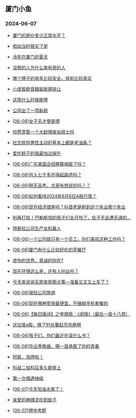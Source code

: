 ## 厦门小鱼 
### 2024-06-07

+ [厦门的房价多少正常水平？](http://bbs.xmfish.com/read-htm-tid-18201005.html)

+ [假如当时我买了房](http://bbs.xmfish.com/read-htm-tid-18200989.html)

+ [冷死在厦门的夏天](http://bbs.xmfish.com/read-htm-tid-18201074.html)

+ [没房的人为什么笑有房的人](http://bbs.xmfish.com/read-htm-tid-18201014.html)

+ [哪个牌子的电车比较安全，续航比较真实](http://bbs.xmfish.com/read-htm-tid-18201025.html)

+ [小度智能音箱智能屏转让](http://bbs.xmfish.com/read-htm-tid-18201424.html)

+ [这雨什么时候能停](http://bbs.xmfish.com/read-htm-tid-18200984.html)

+ [公司出了一项新政](http://bbs.xmfish.com/read-htm-tid-18201003.html)

+ [[06-06]女子无才便是德](http://bbs.xmfish.com/read-htm-tid-18201049.html)

+ [你愿意娶一个大龄残疾女硕士吗](http://bbs.xmfish.com/read-htm-tid-18201155.html)

+ [社交软件男性主动的基本上都是老油条？](http://bbs.xmfish.com/read-htm-tid-18201064.html)

+ [爱吃粽子的我最怕过端午](http://bbs.xmfish.com/read-htm-tid-18201104.html)

+ [[06-06]广东某国企招聘算搞砸了吗？](http://bbs.xmfish.com/read-htm-tid-18201127.html)

+ [[06-06]月入七千多开得起路虎吗？](http://bbs.xmfish.com/read-htm-tid-18201187.html)

+ [[06-06]明天高考，大家有想说的吗？？](http://bbs.xmfish.com/read-htm-tid-18201217.html)

+ [[06-06]如何看待2024年6月6日A股行情？](http://bbs.xmfish.com/read-htm-tid-18201226.html)

+ [[06-06]现在经济很差吗？抖音老是刷到这个失业那个失业](http://bbs.xmfish.com/read-htm-tid-18201340.html)

+ [别再打啦！巴勒斯坦的孩子们太可怜了，侩子手会遭天谴的…](http://bbs.xmfish.com/read-htm-tid-18201278.html)

+ [特斯拉公司生产女机器人](http://bbs.xmfish.com/read-htm-tid-18201150.html)

+ [[06-06]一个公司就只有一个员工，你们喜欢这种工作吗？](http://bbs.xmfish.com/read-htm-tid-18201271.html)

+ [[06-06]厦门有什么比较好吃的茶餐厅](http://bbs.xmfish.com/read-htm-tid-18201205.html)

+ [虚伪的世界，真诚的你在?](http://bbs.xmfish.com/read-htm-tid-18201108.html)

+ [现在环境这么差，还有人创业吗？](http://bbs.xmfish.com/read-htm-tid-18201296.html)

+ [今天来说说买房卖房那点事—准备又又又上车了？](http://bbs.xmfish.com/read-htm-tid-18201320.html)

+ [[06-06]保险公司旅游](http://bbs.xmfish.com/read-htm-tid-18201235.html)

+ [[06-06]现在哪种宽带最便宜，不捆绑手机套餐的](http://bbs.xmfish.com/read-htm-tid-18201455.html)

+ [[06-06]【每日唐诗】之李商隐：《闺情》（最后一首十八禁）](http://bbs.xmfish.com/read-htm-tid-18201353.html)

+ [这垃圾a股，换了村长要赶尽杀绝啊](http://bbs.xmfish.com/read-htm-tid-18201379.html)

+ [[06-06]孩子们，你们最近在读什么书？](http://bbs.xmfish.com/read-htm-tid-18201426.html)

+ [[06-06]毕业季歌曲，哪一首承载了你的青春](http://bbs.xmfish.com/read-htm-tid-18201423.html)

+ [阿联，涨停啦！](http://bbs.xmfish.com/read-htm-tid-18201407.html)

+ [科目二挂科后多久能排上](http://bbs.xmfish.com/read-htm-tid-18201427.html)

+ [第一次偶遇神级](http://bbs.xmfish.com/read-htm-tid-18201452.html)

+ [[06-07]今天加油太爽了！](http://bbs.xmfish.com/read-htm-tid-18201552.html)

+ [亲爱的麻辣烫吃到蚊子](http://bbs.xmfish.com/read-htm-tid-18201485.html)

+ [[06-07]押中考题](http://bbs.xmfish.com/read-htm-tid-18201664.html)

